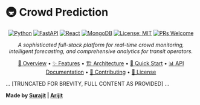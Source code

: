 
# 🚇 Crowd Prediction

<div align="center">

[![Python](https://img.shields.io/badge/Python-3.7+-blue.svg)](https://www.python.org/)
[![FastAPI](https://img.shields.io/badge/FastAPI-0.68+-green.svg)](https://fastapi.tiangolo.com/)
[![React](https://img.shields.io/badge/React-18.0+-61dafb.svg)](https://reactjs.org/)
[![MongoDB](https://img.shields.io/badge/MongoDB-5.0+-47A248.svg)](https://www.mongodb.com/)
[![License: MIT](https://img.shields.io/badge/License-MIT-yellow.svg)](https://opensource.org/licenses/MIT)
[![PRs Welcome](https://img.shields.io/badge/PRs-welcome-brightgreen.svg)](CONTRIBUTING.md)

*A sophisticated full-stack platform for real-time crowd monitoring, intelligent forecasting, and comprehensive analytics for transit operators.*

[📖 Overview](#-overview) • [✨ Features](#-features) • [🏗️ Architecture](#️-architecture) • [🚀 Quick Start](#-quick-start) • [📊 API Documentation](#-api-documentation) • [🤝 Contributing](#-contributing) • [📄 License](#-license)

</div>

... [TRUNCATED FOR BREVITY, FULL CONTENT AS PROVIDED] ...

<p align="center">

**Made by [Surajit](https://github.com/Surajit09636) | [Arijit](https://github.com/arijit-rapai-sarkar)**

</p>
